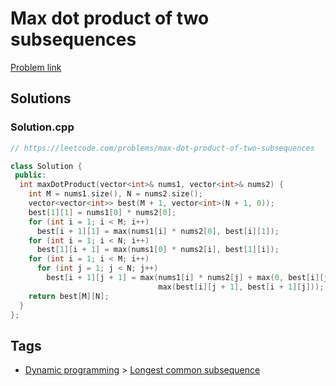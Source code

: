 # Max dot product of two subsequences

[Problem link](https://leetcode.com/problems/max-dot-product-of-two-subsequences)

## Solutions


### Solution.cpp
```cpp
// https://leetcode.com/problems/max-dot-product-of-two-subsequences

class Solution {
 public:
  int maxDotProduct(vector<int>& nums1, vector<int>& nums2) {
    int M = nums1.size(), N = nums2.size();
    vector<vector<int>> best(M + 1, vector<int>(N + 1, 0));
    best[1][1] = nums1[0] * nums2[0];
    for (int i = 1; i < M; i++)
      best[i + 1][1] = max(nums1[i] * nums2[0], best[i][1]);
    for (int i = 1; i < N; i++)
      best[1][i + 1] = max(nums1[0] * nums2[i], best[1][i]);
    for (int i = 1; i < M; i++)
      for (int j = 1; j < N; j++)
        best[i + 1][j + 1] = max(nums1[i] * nums2[j] + max(0, best[i][j]),
                                 max(best[i][j + 1], best[i + 1][j]));
    return best[M][N];
  }
};
```
## Tags

* [Dynamic programming](/README.md#Dynamic_programming) > [Longest common subsequence](/README.md#Dynamic_programming-Longest_common_subsequence)
